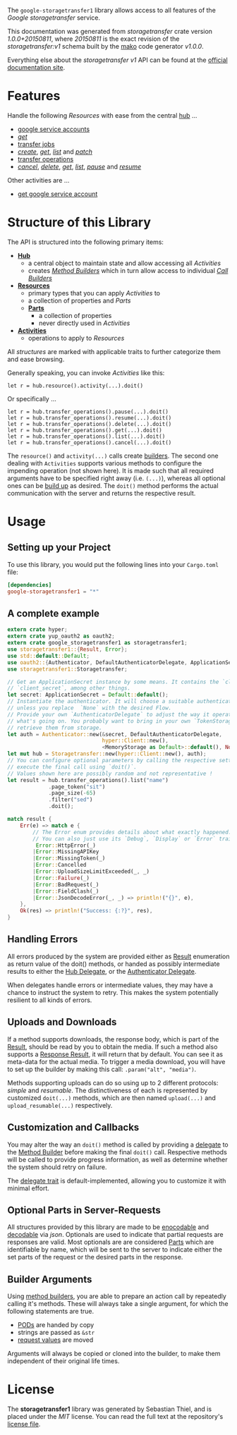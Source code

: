 <!---
DO NOT EDIT !
This file was generated automatically from 'src/mako/api/README.md.mako'
DO NOT EDIT !
-->
The `google-storagetransfer1` library allows access to all features of the *Google storagetransfer* service.

This documentation was generated from *storagetransfer* crate version *1.0.0+20150811*, where *20150811* is the exact revision of the *storagetransfer:v1* schema built by the [mako](http://www.makotemplates.org/) code generator *v1.0.0*.

Everything else about the *storagetransfer* *v1* API can be found at the
[official documentation site](https://cloud.google.com/storage/transfer).
# Features

Handle the following *Resources* with ease from the central [hub](http://byron.github.io/google-apis-rs/google_storagetransfer1/struct.Storagetransfer.html) ... 

* [google service accounts](http://byron.github.io/google-apis-rs/google_storagetransfer1/struct.GoogleServiceAccount.html)
 * [*get*](http://byron.github.io/google-apis-rs/google_storagetransfer1/struct.GoogleServiceAccountGetCall.html)
* [transfer jobs](http://byron.github.io/google-apis-rs/google_storagetransfer1/struct.TransferJob.html)
 * [*create*](http://byron.github.io/google-apis-rs/google_storagetransfer1/struct.TransferJobCreateCall.html), [*get*](http://byron.github.io/google-apis-rs/google_storagetransfer1/struct.TransferJobGetCall.html), [*list*](http://byron.github.io/google-apis-rs/google_storagetransfer1/struct.TransferJobListCall.html) and [*patch*](http://byron.github.io/google-apis-rs/google_storagetransfer1/struct.TransferJobPatchCall.html)
* [transfer operations](http://byron.github.io/google-apis-rs/google_storagetransfer1/struct.TransferOperation.html)
 * [*cancel*](http://byron.github.io/google-apis-rs/google_storagetransfer1/struct.TransferOperationCancelCall.html), [*delete*](http://byron.github.io/google-apis-rs/google_storagetransfer1/struct.TransferOperationDeleteCall.html), [*get*](http://byron.github.io/google-apis-rs/google_storagetransfer1/struct.TransferOperationGetCall.html), [*list*](http://byron.github.io/google-apis-rs/google_storagetransfer1/struct.TransferOperationListCall.html), [*pause*](http://byron.github.io/google-apis-rs/google_storagetransfer1/struct.TransferOperationPauseCall.html) and [*resume*](http://byron.github.io/google-apis-rs/google_storagetransfer1/struct.TransferOperationResumeCall.html)

Other activities are ...

* [get google service account](http://byron.github.io/google-apis-rs/google_storagetransfer1/struct.MethodGetGoogleServiceAccountCall.html)



# Structure of this Library

The API is structured into the following primary items:

* **[Hub](http://byron.github.io/google-apis-rs/google_storagetransfer1/struct.Storagetransfer.html)**
    * a central object to maintain state and allow accessing all *Activities*
    * creates [*Method Builders*](http://byron.github.io/google-apis-rs/google_storagetransfer1/trait.MethodsBuilder.html) which in turn
      allow access to individual [*Call Builders*](http://byron.github.io/google-apis-rs/google_storagetransfer1/trait.CallBuilder.html)
* **[Resources](http://byron.github.io/google-apis-rs/google_storagetransfer1/trait.Resource.html)**
    * primary types that you can apply *Activities* to
    * a collection of properties and *Parts*
    * **[Parts](http://byron.github.io/google-apis-rs/google_storagetransfer1/trait.Part.html)**
        * a collection of properties
        * never directly used in *Activities*
* **[Activities](http://byron.github.io/google-apis-rs/google_storagetransfer1/trait.CallBuilder.html)**
    * operations to apply to *Resources*

All *structures* are marked with applicable traits to further categorize them and ease browsing.

Generally speaking, you can invoke *Activities* like this:

```Rust,ignore
let r = hub.resource().activity(...).doit()
```

Or specifically ...

```ignore
let r = hub.transfer_operations().pause(...).doit()
let r = hub.transfer_operations().resume(...).doit()
let r = hub.transfer_operations().delete(...).doit()
let r = hub.transfer_operations().get(...).doit()
let r = hub.transfer_operations().list(...).doit()
let r = hub.transfer_operations().cancel(...).doit()
```

The `resource()` and `activity(...)` calls create [builders][builder-pattern]. The second one dealing with `Activities` 
supports various methods to configure the impending operation (not shown here). It is made such that all required arguments have to be 
specified right away (i.e. `(...)`), whereas all optional ones can be [build up][builder-pattern] as desired.
The `doit()` method performs the actual communication with the server and returns the respective result.

# Usage

## Setting up your Project

To use this library, you would put the following lines into your `Cargo.toml` file:

```toml
[dependencies]
google-storagetransfer1 = "*"
```

## A complete example

```Rust
extern crate hyper;
extern crate yup_oauth2 as oauth2;
extern crate google_storagetransfer1 as storagetransfer1;
use storagetransfer1::{Result, Error};
use std::default::Default;
use oauth2::{Authenticator, DefaultAuthenticatorDelegate, ApplicationSecret, MemoryStorage};
use storagetransfer1::Storagetransfer;

// Get an ApplicationSecret instance by some means. It contains the `client_id` and 
// `client_secret`, among other things.
let secret: ApplicationSecret = Default::default();
// Instantiate the authenticator. It will choose a suitable authentication flow for you, 
// unless you replace  `None` with the desired Flow.
// Provide your own `AuthenticatorDelegate` to adjust the way it operates and get feedback about 
// what's going on. You probably want to bring in your own `TokenStorage` to persist tokens and
// retrieve them from storage.
let auth = Authenticator::new(&secret, DefaultAuthenticatorDelegate,
                              hyper::Client::new(),
                              <MemoryStorage as Default>::default(), None);
let mut hub = Storagetransfer::new(hyper::Client::new(), auth);
// You can configure optional parameters by calling the respective setters at will, and
// execute the final call using `doit()`.
// Values shown here are possibly random and not representative !
let result = hub.transfer_operations().list("name")
             .page_token("sit")
             .page_size(-65)
             .filter("sed")
             .doit();

match result {
    Err(e) => match e {
        // The Error enum provides details about what exactly happened.
        // You can also just use its `Debug`, `Display` or `Error` traits
         Error::HttpError(_)
        |Error::MissingAPIKey
        |Error::MissingToken(_)
        |Error::Cancelled
        |Error::UploadSizeLimitExceeded(_, _)
        |Error::Failure(_)
        |Error::BadRequest(_)
        |Error::FieldClash(_)
        |Error::JsonDecodeError(_, _) => println!("{}", e),
    },
    Ok(res) => println!("Success: {:?}", res),
}

```
## Handling Errors

All errors produced by the system are provided either as [Result](http://byron.github.io/google-apis-rs/google_storagetransfer1/enum.Result.html) enumeration as return value of 
the doit() methods, or handed as possibly intermediate results to either the 
[Hub Delegate](http://byron.github.io/google-apis-rs/google_storagetransfer1/trait.Delegate.html), or the [Authenticator Delegate](http://byron.github.io/google-apis-rs/google_storagetransfer1/../yup-oauth2/trait.AuthenticatorDelegate.html).

When delegates handle errors or intermediate values, they may have a chance to instruct the system to retry. This 
makes the system potentially resilient to all kinds of errors.

## Uploads and Downloads
If a method supports downloads, the response body, which is part of the [Result](http://byron.github.io/google-apis-rs/google_storagetransfer1/enum.Result.html), should be
read by you to obtain the media.
If such a method also supports a [Response Result](http://byron.github.io/google-apis-rs/google_storagetransfer1/trait.ResponseResult.html), it will return that by default.
You can see it as meta-data for the actual media. To trigger a media download, you will have to set up the builder by making
this call: `.param("alt", "media")`.

Methods supporting uploads can do so using up to 2 different protocols: 
*simple* and *resumable*. The distinctiveness of each is represented by customized 
`doit(...)` methods, which are then named `upload(...)` and `upload_resumable(...)` respectively.

## Customization and Callbacks

You may alter the way an `doit()` method is called by providing a [delegate](http://byron.github.io/google-apis-rs/google_storagetransfer1/trait.Delegate.html) to the 
[Method Builder](http://byron.github.io/google-apis-rs/google_storagetransfer1/trait.CallBuilder.html) before making the final `doit()` call. 
Respective methods will be called to provide progress information, as well as determine whether the system should 
retry on failure.

The [delegate trait](http://byron.github.io/google-apis-rs/google_storagetransfer1/trait.Delegate.html) is default-implemented, allowing you to customize it with minimal effort.

## Optional Parts in Server-Requests

All structures provided by this library are made to be [enocodable](http://byron.github.io/google-apis-rs/google_storagetransfer1/trait.RequestValue.html) and 
[decodable](http://byron.github.io/google-apis-rs/google_storagetransfer1/trait.ResponseResult.html) via *json*. Optionals are used to indicate that partial requests are responses 
are valid.
Most optionals are are considered [Parts](http://byron.github.io/google-apis-rs/google_storagetransfer1/trait.Part.html) which are identifiable by name, which will be sent to 
the server to indicate either the set parts of the request or the desired parts in the response.

## Builder Arguments

Using [method builders](http://byron.github.io/google-apis-rs/google_storagetransfer1/trait.CallBuilder.html), you are able to prepare an action call by repeatedly calling it's methods.
These will always take a single argument, for which the following statements are true.

* [PODs][wiki-pod] are handed by copy
* strings are passed as `&str`
* [request values](http://byron.github.io/google-apis-rs/google_storagetransfer1/trait.RequestValue.html) are moved

Arguments will always be copied or cloned into the builder, to make them independent of their original life times.

[wiki-pod]: http://en.wikipedia.org/wiki/Plain_old_data_structure
[builder-pattern]: http://en.wikipedia.org/wiki/Builder_pattern
[google-go-api]: https://github.com/google/google-api-go-client

# License
The **storagetransfer1** library was generated by Sebastian Thiel, and is placed 
under the *MIT* license.
You can read the full text at the repository's [license file][repo-license].

[repo-license]: https://github.com/Byron/google-apis-rs/LICENSE.md
